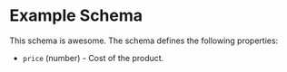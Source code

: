 # Example Schema
This schema is awesome.
The schema defines the following properties:
- `price` (number) - Cost of the product.